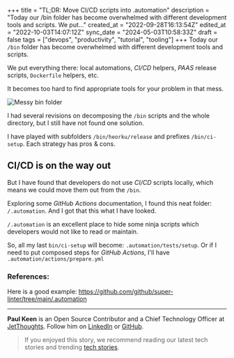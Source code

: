 +++
title = "TL;DR: Move CI/CD scripts into .automation"
description = "Today our /bin folder has become overwhelmed with different development tools and scripts.  We put..."
created_at = "2022-09-28T16:13:54Z"
edited_at = "2022-10-03T14:07:12Z"
sync_date = "2024-05-03T10:58:33Z"
draft = false
tags = ["devops", "productivity", "tutorial", "tooling"]
+++
Today our `/bin` folder has become overwhelmed with different development tools and scripts.

We put everything there: local automations, _CI/CD_ helpers, _PAAS_ release scripts, `Dockerfile` helpers, etc.

It becomes too hard to find appropriate tools for your problem in that mess. 

![Messy bin folder](https://dev-to-uploads.s3.amazonaws.com/uploads/articles/byrgpl5ltann5d4ism3e.png)

I had several revisions on decomposing the `/bin` scripts and the whole directory, but I still have not found one solution.

I have played with subfolders `/bin/heorku/release` and prefixes `/bin/ci-setup`. Each strategy has pros & cons. 

## CI/CD is on the way out

But I have found that developers do not use _CI/CD_ scripts locally, which means we could move them out from the `/bin`.

Exploring some _GitHub Actions_ documentation, I found this neat folder: `/.automation`. And I got that this what I have looked.

`/.automation` is an excellent place to hide some ninja scripts which developers would not like to read or maintain.

So, all my last `bin/ci-setup` will become: `.automation/tests/setup`. Or if I need to put composed steps for _GitHub Actions_, I'll have `.automation/actions/prepare.yml`

### References:

Here is a good example: https://github.com/github/super-linter/tree/main/.automation

---

**Paul Keen** is an Open Source Contributor and a Chief Technology Officer at [JetThoughts](https://www.jetthoughts.com). Follow him on [LinkedIn](https://www.linkedin.com/in/paul-keen/) or [GitHub](https://github.com/pftg).
> If you enjoyed this story, we recommend reading our latest tech stories and trending [tech stories](https://jtway.co/trending).

